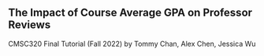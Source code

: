 ## The Impact of Course Average GPA on Professor Reviews

CMSC320 Final Tutorial (Fall 2022)
by Tommy Chan, Alex Chen, Jessica Wu
